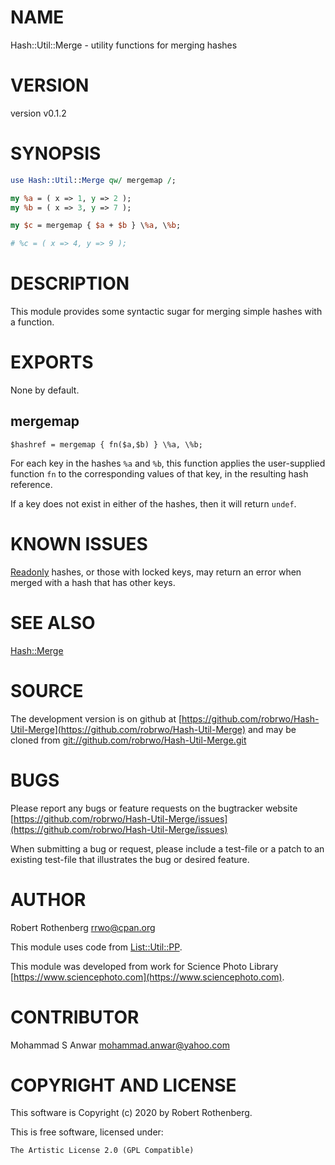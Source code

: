 # NAME

Hash::Util::Merge - utility functions for merging hashes

# VERSION

version v0.1.2

# SYNOPSIS

```perl
use Hash::Util::Merge qw/ mergemap /;

my %a = ( x => 1, y => 2 );
my %b = ( x => 3, y => 7 );

my $c = mergemap { $a + $b } \%a, \%b;

# %c = ( x => 4, y => 9 );
```

# DESCRIPTION

This module provides some syntactic sugar for merging simple
hashes with a function.

# EXPORTS

None by default.

## mergemap

```
$hashref = mergemap { fn($a,$b) } \%a, \%b;
```

For each key in the hashes `%a` and `%b`, this function applies the
user-supplied function `fn` to the corresponding values of that key,
in the resulting hash reference.

If a key does not exist in either of the hashes, then it will return
`undef`.

# KNOWN ISSUES

[Readonly](https://metacpan.org/pod/Readonly) hashes, or those with locked keys, may return an error
when merged with a hash that has other keys.

# SEE ALSO

[Hash::Merge](https://metacpan.org/pod/Hash::Merge)

# SOURCE

The development version is on github at [https://github.com/robrwo/Hash-Util-Merge](https://github.com/robrwo/Hash-Util-Merge)
and may be cloned from [git://github.com/robrwo/Hash-Util-Merge.git](git://github.com/robrwo/Hash-Util-Merge.git)

# BUGS

Please report any bugs or feature requests on the bugtracker website
[https://github.com/robrwo/Hash-Util-Merge/issues](https://github.com/robrwo/Hash-Util-Merge/issues)

When submitting a bug or request, please include a test-file or a
patch to an existing test-file that illustrates the bug or desired
feature.

# AUTHOR

Robert Rothenberg <rrwo@cpan.org>

This module uses code from [List::Util::PP](https://metacpan.org/pod/List::Util::PP).

This module was developed from work for Science Photo Library
[https://www.sciencephoto.com](https://www.sciencephoto.com).

# CONTRIBUTOR

Mohammad S Anwar <mohammad.anwar@yahoo.com>

# COPYRIGHT AND LICENSE

This software is Copyright (c) 2020 by Robert Rothenberg.

This is free software, licensed under:

```
The Artistic License 2.0 (GPL Compatible)
```

